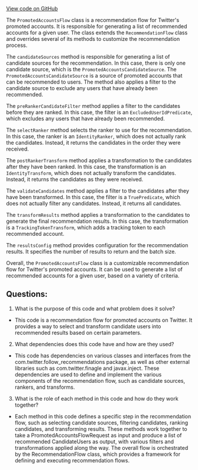 [View code on GitHub](https://github.com/misbahsy/the-algorithm/follow-recommendations-service/server/src/main/scala/com/twitter/follow_recommendations/flows/ads/PromotedAccountsFlow.scala)

The `PromotedAccountsFlow` class is a recommendation flow for Twitter's promoted accounts. It is responsible for generating a list of recommended accounts for a given user. The class extends the `RecommendationFlow` class and overrides several of its methods to customize the recommendation process.

The `candidateSources` method is responsible for generating a list of candidate sources for the recommendation. In this case, there is only one candidate source, which is the `PromotedAccountsCandidateSource`. The `PromotedAccountsCandidateSource` is a source of promoted accounts that can be recommended to users. The method also applies a filter to the candidate source to exclude any users that have already been recommended.

The `preRankerCandidateFilter` method applies a filter to the candidates before they are ranked. In this case, the filter is an `ExcludedUserIdPredicate`, which excludes any users that have already been recommended.

The `selectRanker` method selects the ranker to use for the recommendation. In this case, the ranker is an `IdentityRanker`, which does not actually rank the candidates. Instead, it returns the candidates in the order they were received.

The `postRankerTransform` method applies a transformation to the candidates after they have been ranked. In this case, the transformation is an `IdentityTransform`, which does not actually transform the candidates. Instead, it returns the candidates as they were received.

The `validateCandidates` method applies a filter to the candidates after they have been transformed. In this case, the filter is a `TruePredicate`, which does not actually filter any candidates. Instead, it returns all candidates.

The `transformResults` method applies a transformation to the candidates to generate the final recommendation results. In this case, the transformation is a `TrackingTokenTransform`, which adds a tracking token to each recommended account.

The `resultsConfig` method provides configuration for the recommendation results. It specifies the number of results to return and the batch size.

Overall, the `PromotedAccountsFlow` class is a customizable recommendation flow for Twitter's promoted accounts. It can be used to generate a list of recommended accounts for a given user, based on a variety of criteria.
## Questions: 
 1. What is the purpose of this code and what problem does it solve? 
- This code is a recommendation flow for promoted accounts on Twitter. It provides a way to select and transform candidate users into recommended results based on certain parameters.

2. What dependencies does this code have and how are they used? 
- This code has dependencies on various classes and interfaces from the com.twitter.follow_recommendations package, as well as other external libraries such as com.twitter.finagle and javax.inject. These dependencies are used to define and implement the various components of the recommendation flow, such as candidate sources, rankers, and transforms.

3. What is the role of each method in this code and how do they work together? 
- Each method in this code defines a specific step in the recommendation flow, such as selecting candidate sources, filtering candidates, ranking candidates, and transforming results. These methods work together to take a PromotedAccountsFlowRequest as input and produce a list of recommended CandidateUsers as output, with various filters and transformations applied along the way. The overall flow is orchestrated by the RecommendationFlow class, which provides a framework for defining and executing recommendation flows.